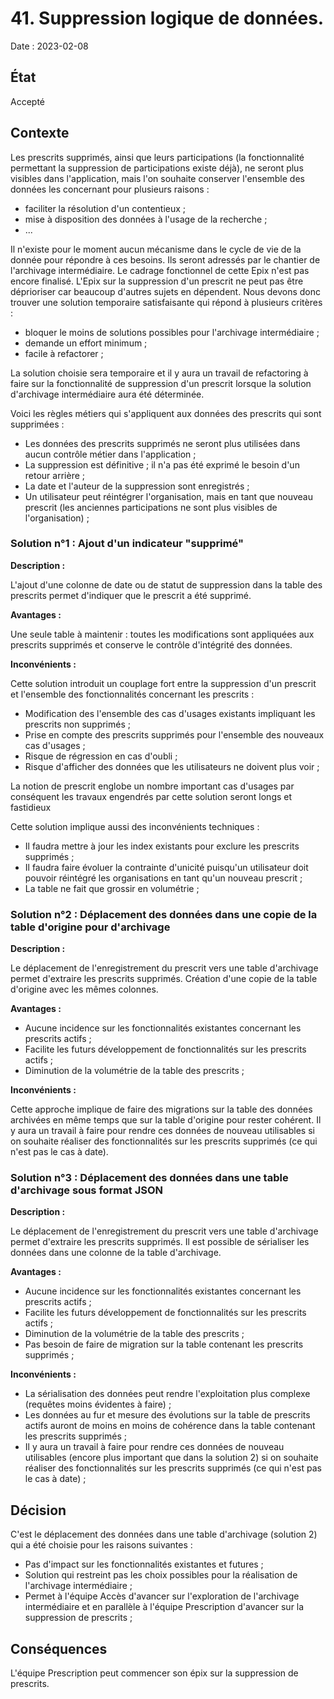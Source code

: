 # 41. Suppression logique de données.

Date : 2023-02-08

## État

Accepté

## Contexte

Les prescrits supprimés, ainsi que leurs participations (la fonctionnalité permettant la suppression de participations existe déjà), ne seront plus visibles dans l'application, mais l'on souhaite
conserver l'ensemble des données les concernant pour plusieurs raisons :

- faciliter la résolution d'un contentieux ;
- mise à disposition des données à l'usage de la recherche ;
- ...

Il n'existe pour le moment aucun mécanisme dans le cycle de vie de la donnée pour répondre à ces besoins.
Ils seront adressés par le chantier de l'archivage intermédiaire. Le cadrage fonctionnel de cette Epix n'est pas encore finalisé.
L'Epix sur la suppression d'un prescrit ne peut pas être déprioriser car beaucoup d'autres sujets en dépendent.
Nous devons donc trouver une solution temporaire satisfaisante qui répond à plusieurs critères :

- bloquer le moins de solutions possibles pour l'archivage intermédiaire ;
- demande un effort minimum ;
- facile à refactorer ;

La solution choisie sera temporaire et il y aura un travail de refactoring à faire sur la fonctionnalité de suppression d'un prescrit lorsque la solution d'archivage intermédiaire aura été déterminée.

Voici les règles métiers qui s'appliquent aux données des prescrits qui sont supprimées :

- Les données des prescrits supprimés ne seront plus utilisées dans aucun contrôle métier dans l'application ;
- La suppression est définitive ; il n'a pas été exprimé le besoin d'un retour arrière ;
- La date et l'auteur de la suppression sont enregistrés ;
- Un utilisateur peut réintégrer l'organisation, mais en tant que nouveau prescrit (les anciennes participations ne sont plus visibles de l'organisation) ;

### Solution n°1 : Ajout d'un indicateur "supprimé"

**Description :**

L'ajout d'une colonne de date ou de statut de suppression dans la table des prescrits permet d'indiquer que le prescrit
a été supprimé.

**Avantages :**

Une seule table à maintenir : toutes les modifications sont appliquées aux prescrits supprimés et conserve le contrôle d'intégrité des données.

**Inconvénients :**

Cette solution introduit un couplage fort entre la suppression d'un prescrit et l'ensemble des fonctionnalités concernant les prescrits :

- Modification des l'ensemble des cas d'usages existants impliquant les prescrits non supprimés ;
- Prise en compte des prescrits supprimés pour l'ensemble des nouveaux cas d'usages ;
- Risque de régression en cas d'oubli ;
- Risque d'afficher des données que les utilisateurs ne doivent plus voir ;

La notion de prescrit englobe un nombre important cas d'usages par conséquent les travaux engendrés par cette solution seront longs et fastidieux

Cette solution implique aussi des inconvénients techniques :

- Il faudra mettre à jour les index existants pour exclure les prescrits supprimés ;
- Il faudra faire évoluer la contrainte d'unicité puisqu'un utilisateur doit pouvoir réintégré les organisations en tant qu'un nouveau prescrit ;
- La table ne fait que grossir en volumétrie ;

### Solution n°2 : Déplacement des données dans une copie de la table d'origine pour d'archivage

**Description :**

Le déplacement de l'enregistrement du prescrit vers une table d'archivage permet d'extraire les prescrits supprimés. Création d'une copie de la table d'origine avec les mêmes colonnes.

**Avantages :**

- Aucune incidence sur les fonctionnalités existantes concernant les prescrits actifs ;
- Facilite les futurs développement de fonctionnalités sur les prescrits actifs ;
- Diminution de la volumétrie de la table des prescrits ;

**Inconvénients :**

Cette approche implique de faire des migrations sur la table des données archivées en même temps que sur la table d'origine pour rester cohérent.
Il y aura un travail à faire pour rendre ces données de nouveau utilisables si on souhaite réaliser des fonctionnalités sur les prescrits supprimés (ce qui n'est pas le cas à date).

### Solution n°3 : Déplacement des données dans une table d'archivage sous format JSON

**Description :**

Le déplacement de l'enregistrement du prescrit vers une table d'archivage permet d'extraire les prescrits supprimés.
Il est possible de sérialiser les données dans une colonne de la table d'archivage.

**Avantages :**

- Aucune incidence sur les fonctionnalités existantes concernant les prescrits actifs ;
- Facilite les futurs développement de fonctionnalités sur les prescrits actifs ;
- Diminution de la volumétrie de la table des prescrits ;
- Pas besoin de faire de migration sur la table contenant les prescrits supprimés ;

**Inconvénients :**

- La sérialisation des données peut rendre l'exploitation plus complexe (requêtes moins évidentes à faire) ;
- Les données au fur et mesure des évolutions sur la table de prescrits actifs auront de moins en moins de cohérence dans la table contenant les prescrits supprimés ;
- Il y aura un travail à faire pour rendre ces données de nouveau utilisables (encore plus important que dans la solution 2) si on souhaite réaliser des fonctionnalités sur les prescrits supprimés (ce qui n'est pas le cas à date) ;

## Décision

C'est le déplacement des données dans une table d'archivage (solution 2) qui a été choisie pour les raisons suivantes :

- Pas d'impact sur les fonctionnalités existantes et futures ;
- Solution qui restreint pas les choix possibles pour la réalisation de l'archivage intermédiaire ;
- Permet à l'équipe Accès d'avancer sur l'exploration de l'archivage intermédiaire et en parallèle à l'équipe Prescription d'avancer sur la suppression de prescrits ;

## Conséquences

L'équipe Prescription peut commencer son épix sur la suppression de prescrits.
